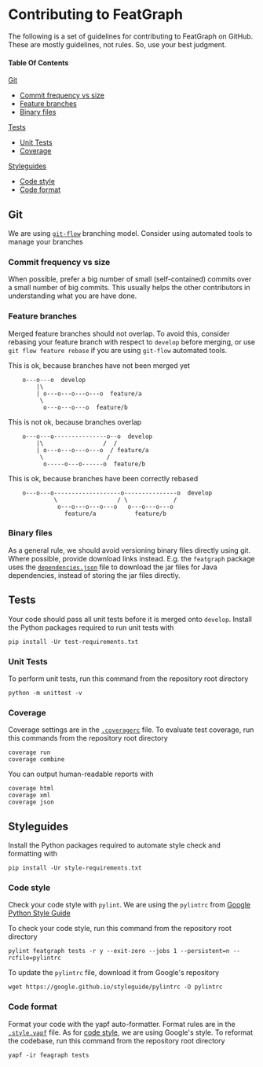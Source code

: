 # Contributing to FeatGraph
The following is a set of guidelines for contributing to FeatGraph on GitHub.
These are mostly guidelines, not rules. So, use your best judgment.

#### Table Of Contents

[Git](#git)
 * [Commit frequency vs size](#commit-frequency-vs-size)
 * [Feature branches](#feature-branches)
 * [Binary files](#binary-files)

[Tests](#tests)
 * [Unit Tests](#unit-tests)
 * [Coverage](#coverage)

[Styleguides](#styleguides)
 * [Code style](#code-style)
 * [Code format](#code-format)

## Git
We are using
[`git-flow`](https://nvie.com/posts/a-successful-git-branching-model/)
branching model. Consider using automated tools to manage your branches

### Commit frequency vs size
When possible, prefer a big number of small (self-contained) commits over a
small number of big commits. This usually helps the other contributors in
understanding what you are have done.

### Feature branches
Merged feature branches should not overlap.
To avoid this, consider rebasing your feature branch with respect to `develop`
before merging, or use `git flow feature rebase` if you are using `git-flow`
automated tools.

This is ok, because branches have not been merged yet
```
    o---o---o  develop
        |\
        | o---o---o---o---o  feature/a
         \
          o---o---o---o  feature/b
```

This is not ok, because branches overlap
```
    o---o---o---------------o--o  develop
        |\                 /  /
        | o---o---o---o---o  / feature/a
         \                  /
          o-----o---o------o  feature/b
```

This is ok, because branches have been correctly rebased
```
    o---o---o-------------------o---------------o  develop
             \                 / \             /
              o---o---o---o---o   o---o---o---o
                feature/a           feature/b
```

### Binary files
As a general rule, we should avoid versioning binary files directly using git.
Where possible, provide download links instead.
E.g. the `featgraph` package uses the
[`dependencies.json`](featgraph/jwebgraph/dependencies.json) file to download
the jar files for Java dependencies, instead of storing the jar files directly.

## Tests
Your code should pass all unit tests before it is merged onto `develop`.
Install the Python packages required to run unit tests with
```
pip install -Ur test-requirements.txt
```
### Unit Tests
To perform unit tests, run this command from the repository root directory
```
python -m unittest -v
```

### Coverage
Coverage settings are in the [`.coveragerc`](.coveragerc) file.
To evaluate test coverage, run this commands from the repository root directory
```
coverage run
coverage combine
```

You can output human-readable reports with
```
coverage html
coverage xml
coverage json
```

## Styleguides
Install the Python packages required to automate style check and formatting with
```
pip install -Ur style-requirements.txt
```

### Code style
Check your code style with `pylint`.
We are using the `pylintrc` from
[Google Python Style Guide](https://google.github.io/styleguide) 

To check your code style, run this command from the repository root directory
```
pylint featgraph tests -r y --exit-zero --jobs 1 --persistent=n --rcfile=pylintrc
```

To update the `pylintrc` file, download it from Google's repository
```
wget https://google.github.io/styleguide/pylintrc -O pylintrc
```

### Code format
Format your code with the yapf auto-formatter.
Format rules are in the [`.style.yapf`](.style.yapf) file.
As for [code style](#code-style), we are using Google's style.
To reformat the codebase, run this command from the repository root directory
```
yapf -ir feagraph tests
```
